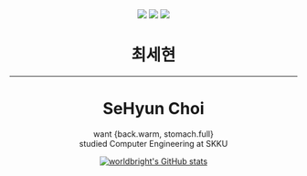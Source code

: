 <div align="center">
<a href="mailto:worldbright0@gmail.com"><img src="https://img.shields.io/badge/-worldbright0%40gmail.com-red?style=flat&logo=gmail&logoColor=white"></a>
<a href="http://blog.naver.com/chltpgus11"><img src="https://img.shields.io/badge/-blog-brightgreen?logo=LiveChat&logoColor=white"></a>
<a href="https://www.acmicpc.net/user/worldbright"><img src="https://img.shields.io/badge//%3C%3E-baekjoon-blue?labelColor=blue"></a>

# __최세현__  
  -------
# __SeHyun Choi__  

want {back.warm, stomach.full}  
studied Computer Engineering at SKKU  


[![worldbright's GitHub stats](https://github-readme-stats.vercel.app/api?username=worldbright)](https://github.com/worldbright/)
</div>
